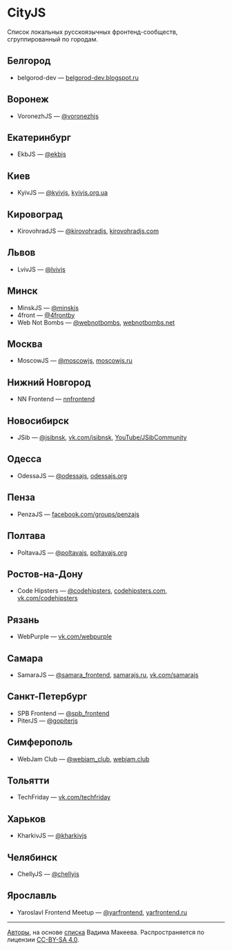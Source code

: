 # CityJS

Список локальных русскоязычных фронтенд-сообществ, сгруппированный по городам.

## Белгород

- belgorod-dev — [belgorod-dev.blogspot.ru](http://belgorod-dev.blogspot.ru/)

## Воронеж

- VoronezhJS — [@voronezhjs](https://twitter.com/voronezhjs)

## Екатеринбург

- EkbJS — [@ekbjs](https://twitter.com/ekbjs)

## Киев

- KyivJS — [@kyivjs](https://twitter.com/kyivjs), [kyivjs.org.ua](http://kyivjs.org.ua)

## Кировоград

- KirovohradJS — [@kirovohradjs](https://twitter.com/kirovohradjs), [kirovohradjs.com](http://kirovohradjs.com)

## Львов

- LvivJS — [@lvivjs](https://twitter.com/lvivjs)

## Минск

- MinskJS — [@minskjs](https://twitter.com/MinskJS)
- 4front — [@4frontby](https://twitter.com/4frontby)
- Web Not Bombs — [@webnotbombs](https://twitter.com/webnotbombs), [webnotbombs.net](http://webnotbombs.net)

## Москва

- MoscowJS — [@moscowjs](https://twitter.com/moscowjs), [moscowjs.ru](http://moscowjs.ru)

## Нижний Новгород

- NN Frontend — [nnfrontend](https://github.com/nnfrontend)

## Новосибирск

- JSib — [@jsibnsk](https://twitter.com/jsibnsk), [vk.com/jsibnsk](https://vk.com/jsibnsk), [YouTube/JSibCommunity](https://www.youtube.com/JSibCommunity)

## Одесса

- OdessaJS — [@odessajs](https://twitter.com/odessajs), [odessajs.org](https://odessajs.org)

## Пенза

- PenzaJS — [facebook.com/groups/penzajs](https://www.facebook.com/groups/penzajs)

## Полтава

- PoltavaJS — [@poltavajs](https://twitter.com/poltavajs), [poltavajs.org](http://poltavajs.org/)

## Ростов-на-Дону

- Code Hipsters — [@codehipsters](https://twitter.com/codehipsters), [codehipsters.com](http://codehipsters.com/), [vk.com/codehipsters](http://vk.com/codehipsters)

## Рязань

- WebPurple — [vk.com/webpurple](https://vk.com/webpurple)

## Самара

- SamaraJS — [@samara_frontend](https://twitter.com/samara_frontend), [samarajs.ru](http://samarajs.ru/), [vk.com/samarajs](http://vk.com/samarajs)

## Санкт-Петербург

- SPB Frontend — [@spb_frontend](https://twitter.com/spb_frontend)
- PiterJS — [@gopiterjs](https://twitter.com/gopiterjs)

## Симферополь

- WebJam Club — [@webjam_club](https://twitter.com/webjam_club), [webjam.club](http://webjam.club) 

## Тольятти

- TechFriday — [vk.com/techfriday](https://vk.com/techfriday)

## Харьков

- KharkivJS — [@kharkivjs](https://twitter.com/kharkivjs)

## Челябинск

- ChellyJS — [@chellyjs](https://twitter.com/chellyjs)

## Ярославль

- Yaroslavl Frontend Meetup — [@yarfrontend](https://twitter.com/yarfrontend), [yarfrontend.ru](http://yarfrontend.ru)

---
[Авторы](https://github.com/web-standards-ru/cityjs-list/graphs/contributors), на основе [списка](https://twitter.com/jsunderhood/status/634710531581083648) Вадима Макеева. Распространяется по лицензии [CC-BY-SA 4.0](https://creativecommons.org/licenses/by-sa/4.0/deed.ru).
